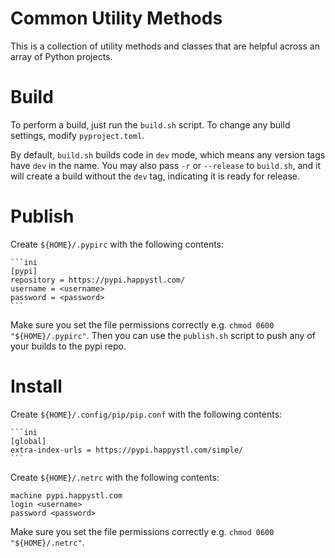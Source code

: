 # Common Utility Methods

This is a collection of utility methods and classes that are helpful across an array of Python projects.

# Build

To perform a build, just run the `build.sh` script. To change any build settings, modify `pyproject.toml`.

By default, `build.sh` builds code in `dev` mode, which means any version tags have `dev` in the name. You may also pass `-r` or `--release` to `build.sh`, and it will create a build without the `dev` tag, indicating it is ready for release.

# Publish

Create `${HOME}/.pypirc` with the following contents:

    ```ini
    [pypi]
    repository = https://pypi.happystl.com/
    username = <username>
    password = <password>
    ```

Make sure you set the file permissions correctly e.g. `chmod 0600 "${HOME}/.pypirc"`. Then you can use the `publish.sh` script to push any of your builds to the pypi repo.

# Install

Create `${HOME}/.config/pip/pip.conf` with the following contents:

    ```ini
    [global]
    extra-index-urls = https://pypi.happystl.com/simple/
    ```

Create `${HOME}/.netrc` with the following contents:

    machine pypi.happystl.com
    login <username>
    password <password>

Make sure you set the file permissions correctly e.g. `chmod 0600 "${HOME}/.netrc"`.
